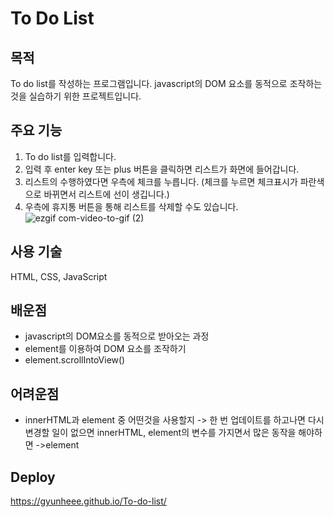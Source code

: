 # To Do List

## 목적
To do list를 작성하는 프로그램입니다. javascript의 DOM 요소를 동적으로 조작하는 것을 실습하기 위한 프로젝트입니다. 
## 주요 기능
1. To do list를 입력합니다.
2. 입력 후 enter key 또는 plus 버튼을 클릭하면 리스트가 화면에 들어갑니다.
3. 리스트의 수행하였다면 우측에 체크를 누릅니다. (체크를 누르면 체크표시가 파란색으로 바뀌면서 리스트에 선이 생깁니다.)
4. 우측에 휴지통 버튼을 통해 리스트를 삭제할 수도 있습니다. 
![ezgif com-video-to-gif (2)](https://user-images.githubusercontent.com/92011224/217191793-9bf2af78-d7d6-4fbc-8688-9766a1c6312f.gif)
## 사용 기술
HTML, CSS, JavaScript
## 배운점
* javascript의 DOM요소를 동적으로 받아오는 과정
* element를 이용하여 DOM 요소를 조작하기
* element.scrollIntoView()
## 어려운점
* innerHTML과 element 중 어떤것을 사용할지 -> 한 번 업데이트를 하고나면 다시 변경할 일이 없으면 innerHTML, element의 변수를 가지면서 많은 동작을 해야하면 ->element
## Deploy
https://gyunheee.github.io/To-do-list/
